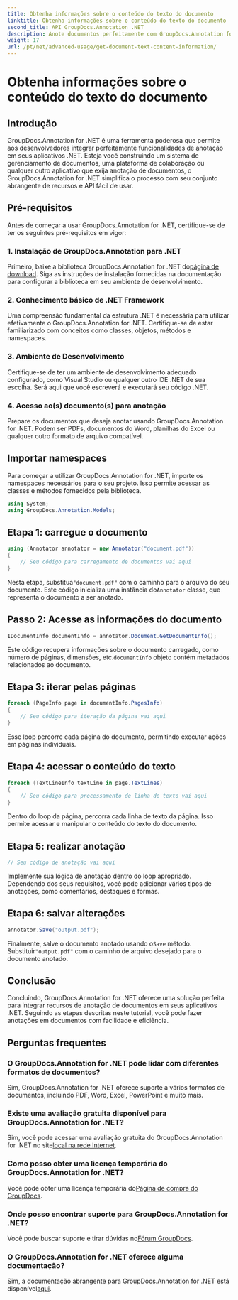 ```yaml
---
title: Obtenha informações sobre o conteúdo do texto do documento
linktitle: Obtenha informações sobre o conteúdo do texto do documento
second_title: API GroupDocs.Annotation .NET
description: Anote documentos perfeitamente com GroupDocs.Annotation for .NET. Integre funcionalidades de anotação em seus aplicativos .NET sem esforço.
weight: 17
url: /pt/net/advanced-usage/get-document-text-content-information/
---
```


# Obtenha informações sobre o conteúdo do texto do documento

## Introdução
GroupDocs.Annotation for .NET é uma ferramenta poderosa que permite aos desenvolvedores integrar perfeitamente funcionalidades de anotação em seus aplicativos .NET. Esteja você construindo um sistema de gerenciamento de documentos, uma plataforma de colaboração ou qualquer outro aplicativo que exija anotação de documentos, o GroupDocs.Annotation for .NET simplifica o processo com seu conjunto abrangente de recursos e API fácil de usar.
## Pré-requisitos
Antes de começar a usar GroupDocs.Annotation for .NET, certifique-se de ter os seguintes pré-requisitos em vigor:
### 1. Instalação de GroupDocs.Annotation para .NET
 Primeiro, baixe a biblioteca GroupDocs.Annotation for .NET do[página de download](https://releases.groupdocs.com/annotation/net/). Siga as instruções de instalação fornecidas na documentação para configurar a biblioteca em seu ambiente de desenvolvimento.
### 2. Conhecimento básico de .NET Framework
Uma compreensão fundamental da estrutura .NET é necessária para utilizar efetivamente o GroupDocs.Annotation for .NET. Certifique-se de estar familiarizado com conceitos como classes, objetos, métodos e namespaces.
### 3. Ambiente de Desenvolvimento
Certifique-se de ter um ambiente de desenvolvimento adequado configurado, como Visual Studio ou qualquer outro IDE .NET de sua escolha. Será aqui que você escreverá e executará seu código .NET.
### 4. Acesso ao(s) documento(s) para anotação
Prepare os documentos que deseja anotar usando GroupDocs.Annotation for .NET. Podem ser PDFs, documentos do Word, planilhas do Excel ou qualquer outro formato de arquivo compatível.

## Importar namespaces
Para começar a utilizar GroupDocs.Annotation for .NET, importe os namespaces necessários para o seu projeto. Isso permite acessar as classes e métodos fornecidos pela biblioteca.
```csharp
using System;
using GroupDocs.Annotation.Models;
```
## Etapa 1: carregue o documento
```csharp
using (Annotator annotator = new Annotator("document.pdf"))
{
    // Seu código para carregamento de documentos vai aqui
}
```
 Nesta etapa, substitua`"document.pdf"` com o caminho para o arquivo do seu documento. Este código inicializa uma instância do`Annotator` classe, que representa o documento a ser anotado.
## Passo 2: Acesse as informações do documento
```csharp
IDocumentInfo documentInfo = annotator.Document.GetDocumentInfo();
```
Este código recupera informações sobre o documento carregado, como número de páginas, dimensões, etc.`documentInfo` objeto contém metadados relacionados ao documento.
## Etapa 3: iterar pelas páginas
```csharp
foreach (PageInfo page in documentInfo.PagesInfo)
{
    // Seu código para iteração da página vai aqui
}
```
Esse loop percorre cada página do documento, permitindo executar ações em páginas individuais.
## Etapa 4: acessar o conteúdo do texto
```csharp
foreach (TextLineInfo textLine in page.TextLines)
{
    // Seu código para processamento de linha de texto vai aqui
}
```
Dentro do loop da página, percorra cada linha de texto da página. Isso permite acessar e manipular o conteúdo do texto do documento.
## Etapa 5: realizar anotação
```csharp
// Seu código de anotação vai aqui
```
Implemente sua lógica de anotação dentro do loop apropriado. Dependendo dos seus requisitos, você pode adicionar vários tipos de anotações, como comentários, destaques e formas.
## Etapa 6: salvar alterações
```csharp
annotator.Save("output.pdf");
```
 Finalmente, salve o documento anotado usando o`Save` método. Substituir`"output.pdf"` com o caminho de arquivo desejado para o documento anotado.

## Conclusão
Concluindo, GroupDocs.Annotation for .NET oferece uma solução perfeita para integrar recursos de anotação de documentos em seus aplicativos .NET. Seguindo as etapas descritas neste tutorial, você pode fazer anotações em documentos com facilidade e eficiência.
## Perguntas frequentes
### O GroupDocs.Annotation for .NET pode lidar com diferentes formatos de documentos?
Sim, GroupDocs.Annotation for .NET oferece suporte a vários formatos de documentos, incluindo PDF, Word, Excel, PowerPoint e muito mais.
### Existe uma avaliação gratuita disponível para GroupDocs.Annotation for .NET?
 Sim, você pode acessar uma avaliação gratuita do GroupDocs.Annotation for .NET no site[local na rede Internet](https://releases.groupdocs.com/).
### Como posso obter uma licença temporária do GroupDocs.Annotation for .NET?
 Você pode obter uma licença temporária do[Página de compra do GroupDocs](https://purchase.groupdocs.com/temporary-license/).
### Onde posso encontrar suporte para GroupDocs.Annotation for .NET?
 Você pode buscar suporte e tirar dúvidas no[Fórum GroupDocs](https://forum.groupdocs.com/c/annotation/10).
### O GroupDocs.Annotation for .NET oferece alguma documentação?
 Sim, a documentação abrangente para GroupDocs.Annotation for .NET está disponível[aqui](https://tutorials.groupdocs.com/annotation/net/).